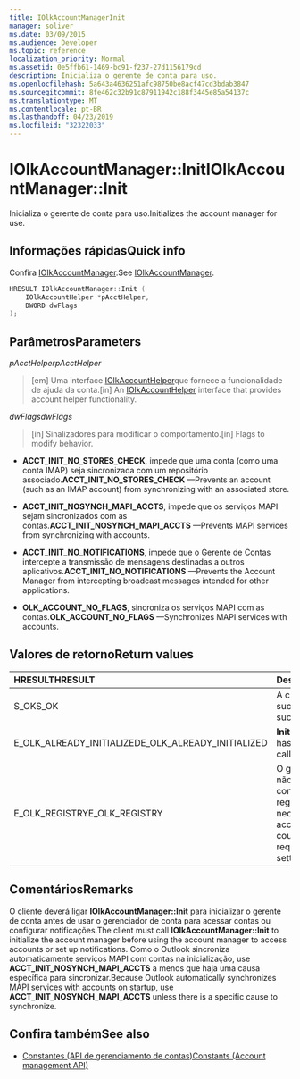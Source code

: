 ```yaml
---
title: IOlkAccountManagerInit
manager: soliver
ms.date: 03/09/2015
ms.audience: Developer
ms.topic: reference
localization_priority: Normal
ms.assetid: 0e5ffb61-1469-bc91-f237-27d1156179cd
description: Inicializa o gerente de conta para uso.
ms.openlocfilehash: 5a643a4636251afc98750be8acf47cd3bdab3847
ms.sourcegitcommit: 8fe462c32b91c87911942c188f3445e85a54137c
ms.translationtype: MT
ms.contentlocale: pt-BR
ms.lasthandoff: 04/23/2019
ms.locfileid: "32322033"
---
```

# <a name="iolkaccountmanagerinit"></a><span data-ttu-id="498d9-103">IOlkAccountManager::Init</span><span class="sxs-lookup"><span data-stu-id="498d9-103">IOlkAccountManager::Init</span></span>

<span data-ttu-id="498d9-104">Inicializa o gerente de conta para uso.</span><span class="sxs-lookup"><span data-stu-id="498d9-104">Initializes the account manager for use.</span></span>
  
## <a name="quick-info"></a><span data-ttu-id="498d9-105">Informações rápidas</span><span class="sxs-lookup"><span data-stu-id="498d9-105">Quick info</span></span>

<span data-ttu-id="498d9-106">Confira [IOlkAccountManager](iolkaccountmanager.md).</span><span class="sxs-lookup"><span data-stu-id="498d9-106">See [IOlkAccountManager](iolkaccountmanager.md).</span></span>
  
```cpp
HRESULT IOlkAccountManager::Init (  
    IOlkAccountHelper *pAcctHelper, 
    DWORD dwFlags 
);

```

## <a name="parameters"></a><span data-ttu-id="498d9-107">Parâmetros</span><span class="sxs-lookup"><span data-stu-id="498d9-107">Parameters</span></span>

<span data-ttu-id="498d9-108">_pAcctHelper_</span><span class="sxs-lookup"><span data-stu-id="498d9-108">_pAcctHelper_</span></span>
  
> <span data-ttu-id="498d9-109">[em] Uma interface [IOlkAccountHelper](iolkaccounthelper.md)que fornece a funcionalidade de ajuda da conta.</span><span class="sxs-lookup"><span data-stu-id="498d9-109">[in] An [IOlkAccountHelper](iolkaccounthelper.md) interface that provides account helper functionality.</span></span> 
    
<span data-ttu-id="498d9-110">_dwFlags_</span><span class="sxs-lookup"><span data-stu-id="498d9-110">_dwFlags_</span></span>
  
> <span data-ttu-id="498d9-111">[in] Sinalizadores para modificar o comportamento.</span><span class="sxs-lookup"><span data-stu-id="498d9-111">[in] Flags to modify behavior.</span></span>
    
   - <span data-ttu-id="498d9-112">**ACCT_INIT_NO_STORES_CHECK**, impede que uma conta (como uma conta IMAP) seja sincronizada com um repositório associado.</span><span class="sxs-lookup"><span data-stu-id="498d9-112">**ACCT_INIT_NO_STORES_CHECK** —Prevents an account (such as an IMAP account) from synchronizing with an associated store.</span></span> 
    
   - <span data-ttu-id="498d9-113">**ACCT_INIT_NOSYNCH_MAPI_ACCTS**, impede que os serviços MAPI sejam sincronizados com as contas.</span><span class="sxs-lookup"><span data-stu-id="498d9-113">**ACCT_INIT_NOSYNCH_MAPI_ACCTS** —Prevents MAPI services from synchronizing with accounts.</span></span> 
   
   - <span data-ttu-id="498d9-114">**ACCT_INIT_NO_NOTIFICATIONS**, impede que o Gerente de Contas intercepte a transmissão de mensagens destinadas a outros aplicativos.</span><span class="sxs-lookup"><span data-stu-id="498d9-114">**ACCT_INIT_NO_NOTIFICATIONS** —Prevents the Account Manager from intercepting broadcast messages intended for other applications.</span></span> 
   
   - <span data-ttu-id="498d9-115">**OLK_ACCOUNT_NO_FLAGS**, sincroniza os serviços MAPI com as contas.</span><span class="sxs-lookup"><span data-stu-id="498d9-115">**OLK_ACCOUNT_NO_FLAGS** —Synchronizes MAPI services with accounts.</span></span> 
    
## <a name="return-values"></a><span data-ttu-id="498d9-116">Valores de retorno</span><span class="sxs-lookup"><span data-stu-id="498d9-116">Return values</span></span>

|<span data-ttu-id="498d9-117">**HRESULT**</span><span class="sxs-lookup"><span data-stu-id="498d9-117">**HRESULT**</span></span>|<span data-ttu-id="498d9-118">**Descrição**</span><span class="sxs-lookup"><span data-stu-id="498d9-118">**Description**</span></span>|
|:-----|:-----|
|<span data-ttu-id="498d9-119">S_OK</span><span class="sxs-lookup"><span data-stu-id="498d9-119">S_OK</span></span>  <br/> |<span data-ttu-id="498d9-120">A chamada foi bem-sucedida.</span><span class="sxs-lookup"><span data-stu-id="498d9-120">The call succeeded.</span></span>  <br/> |
|<span data-ttu-id="498d9-121">E_OLK_ALREADY_INITIALIZED</span><span class="sxs-lookup"><span data-stu-id="498d9-121">E_OLK_ALREADY_INITIALIZED</span></span>  <br/> |<span data-ttu-id="498d9-122">**Init** já foi chamado.</span><span class="sxs-lookup"><span data-stu-id="498d9-122">**Init** has already been called.</span></span>  <br/> |
|<span data-ttu-id="498d9-123">E_OLK_REGISTRY</span><span class="sxs-lookup"><span data-stu-id="498d9-123">E_OLK_REGISTRY</span></span>  <br/> |<span data-ttu-id="498d9-124">O gerente de conta não pôde acessar as configurações de registro necessárias.</span><span class="sxs-lookup"><span data-stu-id="498d9-124">The account manager could not access the required registry settings.</span></span>  <br/> |
   
## <a name="remarks"></a><span data-ttu-id="498d9-125">Comentários</span><span class="sxs-lookup"><span data-stu-id="498d9-125">Remarks</span></span>

<span data-ttu-id="498d9-126">O cliente deverá ligar **IOlkAccountManager::Init** para inicializar o gerente de conta antes de usar o gerenciador de conta para acessar contas ou configurar notificações.</span><span class="sxs-lookup"><span data-stu-id="498d9-126">The client must call **IOlkAccountManager::Init** to initialize the account manager before using the account manager to access accounts or set up notifications.</span></span> <span data-ttu-id="498d9-127">Como o Outlook sincroniza automaticamente serviços MAPI com contas na inicialização, use **ACCT_INIT_NOSYNCH_MAPI_ACCTS** a menos que haja uma causa específica para sincronizar.</span><span class="sxs-lookup"><span data-stu-id="498d9-127">Because Outlook automatically synchronizes MAPI services with accounts on startup, use **ACCT_INIT_NOSYNCH_MAPI_ACCTS** unless there is a specific cause to synchronize.</span></span> 
  
## <a name="see-also"></a><span data-ttu-id="498d9-128">Confira também</span><span class="sxs-lookup"><span data-stu-id="498d9-128">See also</span></span>

- [<span data-ttu-id="498d9-129">Constantes (API de gerenciamento de contas)</span><span class="sxs-lookup"><span data-stu-id="498d9-129">Constants (Account management API)</span></span>](constants-account-management-api.md)

